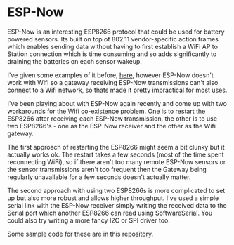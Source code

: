 # ESP-Now

ESP-Now is an interesting ESP8266 protocol that could be used for battery powered sensors. Its built on top of 802.11 vendor-specific action frames which enables sending data without having to first establish a WiFi AP to Station connection which is time consuming and so adds significantly to draining the batteries on each sensor wakeup.  

I've given some examples of it before, [here](https://github.com/HarringayMakerSpace/IoT/tree/master/ESP-Now), however ESP-Now doesn't work with Wifi so a gateway receiving ESP-Now transmissions can't also connect to a Wifi network, so thats made it pretty impractical for most uses.

I've been playing about with ESP-Now again recently and come up with two workarounds for the Wifi co-existence problem. One is to restart the ESP8266 after receiving each ESP-Now transmission, the other is to use two ESP8266's - one as the ESP-Now receiver and the other as the Wifi gateway.

The first approach of restarting the ESP8266 might seem a bit clunky but it actually works ok. The restart takes a few seconds (most of the time spent reconnecting WiFi), so if there aren't too many remote ESP-Now sensors or the sensor transmissions aren't too frequent then the Gateway being regularly unavailable for a few seconds doesn't actually matter.

The second approach with using two ESP8266s is more complicated to set up but also more robust and allows higher throughput. I've used a simple serial link with the ESP-Now receiver simply writing the received data to the Serial port which another ESP8266 can read using SoftwareSerial. You could also try writing a more fancy I2C or SPI driver too. 

Some sample code for these are in this repository.
